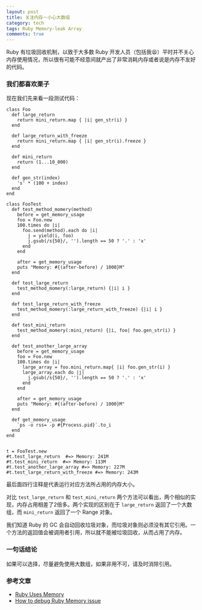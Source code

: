 ```yaml
---
layout: post
title: 关注内存－小心大数组
category: tech
tags: Ruby Memory-leak Array
comments: true
---
```


Ruby 有垃圾回收机制，以致于大多数 Ruby 开发人员（包括我😫）平时并不关心内存使用情况，所以很有可能不经意间就产出了非常消耗内存或者说是内存不友好的代码。

### 我们都喜欢栗子

现在我们先来看一段测试代码：

<!--more-->

    class Foo
      def large_return
        return mini_return.map { |i| gen_str(i) }
      end

      def large_return_with_freeze
        return mini_return.map { |i| gen_str(i).freeze }
      end

      def mini_return
        return (1...10_000)
      end

      def gen_str(index)
        's' * (100 + index)
      end
    end

    class FooTest
      def test_method_momery(method)
        before = get_memory_usage
        foo = Foo.new
        100.times do |i|
          foo.send(method).each do |i|
            j = yield(i, foo)
            j.gsub(/s{50}/, '').length == 50 ? '.' : 'x'
          end
        end

        after = get_memory_usage
        puts "Memory: #{(after-before) / 1000}M"
      end

      def test_large_return
        test_method_momery(:large_return) {|i| i }
      end

      def test_large_return_with_freeze
        test_method_momery(:large_return_with_freeze) {|i| i }
      end

      def test_mini_return
        test_method_momery(:mini_return) {|i, foo| foo.gen_str(i) }
      end

      def test_another_large_array
        before = get_memory_usage
        foo = Foo.new
        100.times do |i|
          large_array = foo.mini_return.map{ |i| foo.gen_str(i) }
          large_array.each do |j|
            j.gsub(/s{50}/, '').length == 50 ? '.' : 'x'
          end
        end

        after = get_memory_usage
        puts "Memory: #{(after-before) / 1000}M"
      end

      def get_memory_usage
        `ps -o rss= -p #{Process.pid}`.to_i
      end
    end


    t = FooTest.new
    #t.test_large_return  #=> Memory: 241M
    #t.test_mini_return  #=> Memory: 113M
    #t.test_another_large_array #=> Memory: 227M
    #t.test_large_return_with_freeze #=> Memory: 243M


最后面四行注释是代表运行对应方法所占用的内存大小。

对比 `test_large_return` 和 `test_mini_return` 两个方法可以看出，两个相似的实现，内存占用相差了2倍多。两个实现的区别在于 `large_return` 返回了一个大数组，而 `mini_return` 返回了一个 Range 对象。

我们知道 Ruby 的 GC 会自动回收垃圾对象，而垃圾对象则必须没有其它引用。一个方法的返回值会被调用者引用，所以就不能被垃圾回收，从而占用了内存。

### 一句话结论

如果可以选择，尽量避免使用大数组，如果非用不可，请及时消除引用。


### 参考文章

+ [Ruby Uses Memory](http://www.sitepoint.com/ruby-uses-memory/)
+ [How to debug Ruby Memory issue](http://eng.rightscale.com/2015/09/16/how-to-debug-ruby-memory-issues.html)
